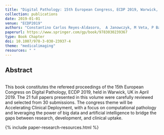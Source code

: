 ```yaml
---
title: "Digital Pathology: 15th European Congress, ECDP 2019, Warwick, UK, April 10–13, 2019, Proceedings"
collection: publications
date: 2019-01-01
venue: "ECDP2019"
authors: "Constantino Carlos Reyes-Aldasoro,  A Janowczyk, M Veta, P Bankhead, K Sirinukunwattana."
paperurl: https://www.springer.com/gp/book/9783030239367
type: Book Chapter
doi: 10.1007/978-3-030-23937-4
theme: "medicalimaging"
resources: " "
---
```

<h2> Abstract </h2>  <br>
This book constitutes the refereed proceedings of the 15th European Congress on Digital Pathology,  ECDP 2019, held in Warwick, UK in April 2019. The 21 full papers presented in this volume were carefully reviewed and selected from 30 submissions. The congress theme will be Accelerating Clinical Deployment, with a focus on computational pathology and leveraging the power of big data and artificial intelligence to bridge the gaps between research, development, and clinical uptake.

{% include paper-research-resources.html %}
